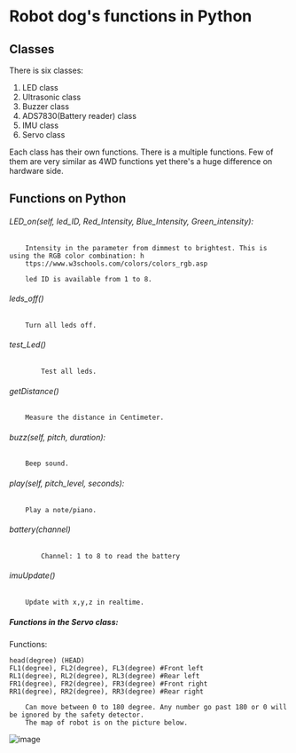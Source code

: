 # Robot dog's functions in Python
## Classes
There is six classes:
1. LED class
2. Ultrasonic class
3. Buzzer class
4. ADS7830(Battery reader) class
5. IMU class
6. Servo class

Each class has their own functions. There is a multiple functions. Few of them are very similar as 4WD functions yet there's a huge difference on hardware side. 

## Functions on Python
###### LED_on(self, led_ID, Red_Intensity, Blue_Intensity, Green_intensity):
```
	Intensity in the parameter from dimmest to brightest. This is using the RGB color combination: h
	ttps://www.w3schools.com/colors/colors_rgb.asp
	
	led ID is available from 1 to 8.
```

###### leds_off()
```
	Turn all leds off.
```

###### test_Led()
```
        Test all leds.
```

###### getDistance()
```
	Measure the distance in Centimeter.
```
###### buzz(self, pitch, duration):
```
	Beep sound.
```
###### play(self, pitch_level, seconds):
```
	Play a note/piano.
```

###### battery(channel)
```
        Channel: 1 to 8 to read the battery
```
###### imuUpdate()
```
	Update with x,y,z in realtime.
```

##### Functions in the Servo class:
Functions: 
```
head(degree) (HEAD)
FL1(degree), FL2(degree), FL3(degree) #Front left
RL1(degree), RL2(degree), RL3(degree) #Rear left
FR1(degree), FR2(degree), FR3(degree) #Front right
RR1(degree), RR2(degree), RR3(degree) #Rear right
```
```
	Can move between 0 to 180 degree. Any number go past 180 or 0 will be ignored by the safety detector. 
	The map of robot is on the picture below.
```
![image](https://user-images.githubusercontent.com/65916520/127222119-cf8c231f-684c-4797-9098-c85750a9f6fb.png)


